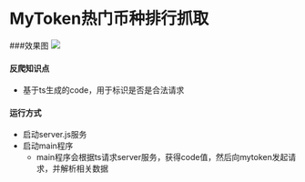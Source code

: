 # MyToken热门币种排行抓取

###效果图
![](https://i.imgur.com/snfYVwP.png)

#### 反爬知识点
* 基于ts生成的code，用于标识是否是合法请求

#### 运行方式
* 启动server.js服务
* 启动main程序
    * main程序会根据ts请求server服务，获得code值，然后向mytoken发起请求，并解析相关数据
    
